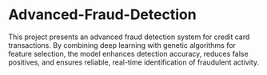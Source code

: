 # Advanced-Fraud-Detection
This project presents an advanced fraud detection system for credit card transactions. By combining deep learning with genetic algorithms for feature selection, the model enhances detection accuracy, reduces false positives, and ensures reliable, real-time identification of fraudulent activity.
